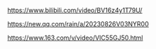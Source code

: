 https://www.bilibili.com/video/BV16z4y1T79U/

https://new.qq.com/rain/a/20230826V03NYR00

https://www.163.com/v/video/VIC55GJ50.html